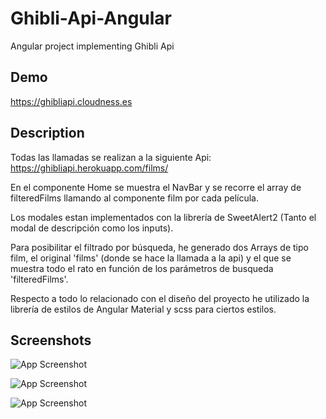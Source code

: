 
# Ghibli-Api-Angular

Angular project implementing Ghibli Api



## Demo

https://ghibliapi.cloudness.es

## Description

Todas las llamadas se realizan a la siguiente Api: https://ghibliapi.herokuapp.com/films/

En el componente Home se muestra el NavBar y se recorre el array de filteredFilms llamando al componente film por cada película.

Los modales estan implementados con la librería de SweetAlert2 (Tanto el modal de descripción como los inputs).

Para posibilitar el filtrado por búsqueda, he generado dos Arrays de tipo film, el original 'films' (donde se hace la llamada a la api) y el que se muestra todo el rato en función de los parámetros de busqueda 'filteredFilms'.

Respecto a todo lo relacionado con el diseño del proyecto he utilizado la librería de estilos de Angular Material y scss para ciertos estilos.

## Screenshots

![App Screenshot](https://cloudness.es/ghibliHome.png)

![App Screenshot](https://cloudness.es/ghibliDesc.png)

![App Screenshot](https://cloudness.es/ghibliEdit.png)
